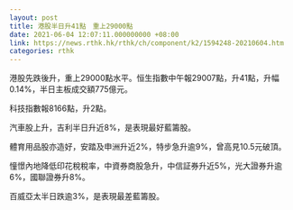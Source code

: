 ```yaml
---
layout: post
title: 港股半日升41點　重上29000點
date: 2021-06-04 12:07:11.000000000 +08:00
link: https://news.rthk.hk/rthk/ch/component/k2/1594248-20210604.htm
categories: rthk
---
```


港股先跌後升，重上29000點水平。恒生指數中午報29007點，升41點，升幅0.14%，半日主板成交額775億元。

科技指數報8166點，升2點。

汽車股上升，吉利半日升近8%，是表現最好藍籌股。

體育用品股亦造好，安踏及申洲升近2%，特步急升逾9%，曾高見10.5元破頂。

憧憬內地降低印花稅稅率，中資券商股急升，中信証券升近5%，光大證券升逾6%，國聯證券升8%。

百威亞太半日跌逾3%，是表現最差藍籌股。
